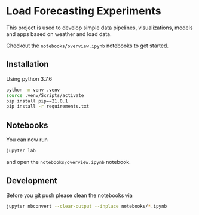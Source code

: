 # Load Forecasting Experiments

This project is used to develop simple data pipelines, visualizations, models and apps based on weather and load data.

Checkout the `notebooks/overview.ipynb` notebooks to get started.

## Installation

Using python 3.7.6

```bash
python -m venv .venv
source .venv/Scripts/activate
pip install pip==21.0.1
pip install -r requirements.txt
```

## Notebooks

You can now run

```bash
jupyter lab
```

and open the `notebooks/overview.ipynb` notebook.

## Development

Before you git push please clean the notebooks via

```bash
jupyter nbconvert --clear-output --inplace notebooks/*.ipynb
```